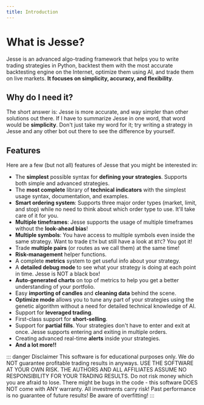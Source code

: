 ```yaml
---
title: Introduction
---
```


# What is Jesse?

Jesse is an advanced algo-trading framework that helps you to write trading strategies in Python, backtest them with the most accurate backtesting engine on the Internet, optimize them using AI, and trade them on live markets. **It focuses on simplicity, accuracy, and flexibility**. 

## Why do I need it?

The short answer is: Jesse is more accurate, and way simpler than other solutions out there. If I have to summarize Jesse in one word, that word would be **simplicity**. Don't just take my word for it; try writing a strategy in Jesse and any other bot out there to see the difference by yourself.

## Features

Here are a few (but not all) features of Jesse that you might be interested in:

-   The **simplest** possible syntax for **defining your strategies**. Supports both simple and advanced strategies. 
-   The **most complete** library of **technical indicators** with the simplest usage syntax, documentation, and examples.
-   **Smart ordering system**: Supports three major order types (market, limit, and stop) while no need to think about which order type to use. It'll take care of it for you.
-   **Multiple timeframes**: Jesse supports the usage of multiple timeframes without the **look-ahead bias**! 
-   **Multiple symbols**: You have access to multiple symbols even inside the same strategy. Want to trade `ETH` but still have a look at `BTC`? You got it!
-   Trade **multiple pairs** (or routes as we call them) at the same time!
-   **Risk-management** helper functions.
-   A complete **metrics** system to get useful info about your strategy.
-   A **detailed debug mode** to see what your strategy is doing at each point in time. Jesse is NOT a black box!
-   **Auto-generated charts** on top of metrics to help you get a better understanding of your portfolio.
-   Easy **importing of candles** and **cleaning data** behind the scene.
-   **Optimize mode** allows you to tune any part of your strategies using the genetic algorithm without a need for detailed technical knowledge of AI.
- Support for **leveraged trading**. 
- First-class support for **short-selling**. 
- Support for **partial fills**. Your strategies don't have to enter and exit at once. Jesse supports entering and exiting in multiple orders. 
- Creating advanced real-time **alerts** inside your strategies.
- **And a lot more!!**

::: danger Disclaimer
This software is for educational purposes only. We do NOT guarantee profitable trading results in anyways. USE THE SOFTWARE AT YOUR OWN RISK. THE AUTHORS AND ALL AFFILIATES ASSUME NO RESPONSIBILITY FOR YOUR TRADING RESULTS. Do not risk money which you are afraid to lose. There might be bugs in the code - this software DOES NOT come with ANY warranty. All investments carry risk! Past performance is no guarantee of future results! Be aware of overfitting! 
:::

